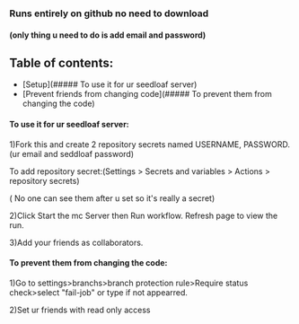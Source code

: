 ### Runs entirely on github no need to download 
#### (only thing u need to do is add email and password)
## Table of contents:
- [Setup](##### To use it for ur seedloaf server)
- [Prevent friends from changing code](##### To prevent them from changing the code)

#### To use it for ur seedloaf server:

1)Fork this and create 2 repository secrets named USERNAME, PASSWORD.(ur email and seddloaf password)

  To add repository secret:(Settings > Secrets and variables > Actions > repository secrets)

( No one can see them after u set so it's really a secret)

2)Click Start the mc Server then Run workflow. Refresh page to view the run.

3)Add your friends as collaborators.


#### To prevent them from changing the code:

1)Go to settings>branchs>branch protection rule>Require status check>select "fail-job" or type if not appearred.

2)Set ur friends with read only access
